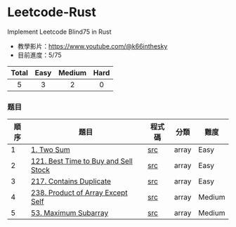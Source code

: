 # Leetcode-Rust
Implement Leetcode Blind75 in Rust
+ 教學影片：https://www.youtube.com/@k66inthesky
+ 目前進度：5/75

| Total | Easy | Medium | Hard |
| :----: | :----: | :----: | :----: |
| 5 | 3 | 2 | 0 |

### 题目

| 順序 | 題目 | 程式碼 | 分類 | 難度 |
| ---- | ---- | ---- | ---- | ---- |
|1 | [1. Two Sum](https://leetcode.com/problems/two-sum/) | [src](https://github.com/k66inthesky/Leetcode-Rust/blob/main/src/1.rs) | array | Easy |
|2 | [121. Best Time to Buy and Sell Stock](https://leetcode.com/problems/best-time-to-buy-and-sell-stock/) | [src](https://github.com/k66inthesky/Leetcode-Rust/blob/main/src/121.rs) | array | Easy |
|3 | [217. Contains Duplicate](https://leetcode.com/problems/contains-duplicate) | [src](https://github.com/k66inthesky/Leetcode-Rust/blob/main/src/217.rs) | array | Easy |
|4 | [238. Product of Array Except Self](https://leetcode.com/problems/product-of-array-except-self) | [src](https://github.com/k66inthesky/Leetcode-Rust/blob/main/src/238.rs) | array | Medium |
|5 | [53. Maximum Subarray](https://leetcode.com/problems/maximum-subarray) | [src](https://github.com/k66inthesky/Leetcode-Rust/src/blob/main/53.rs) | array | Medium |

